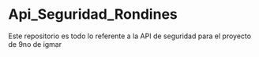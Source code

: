 # Api_Seguridad_Rondines

Este repositorio es todo lo referente a la API de seguridad para el proyecto de 9no de igmar
